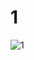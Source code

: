 # 1 #
![1](https://user-images.githubusercontent.com/88678440/173032249-83876d3f-a847-4cd4-a196-fead8ae9ffcc.JPG)

